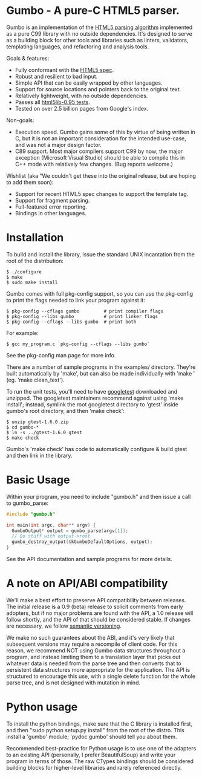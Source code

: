 Gumbo - A pure-C HTML5 parser.
============

Gumbo is an implementation of the [HTML5 parsing
algorithm](http://www.whatwg.org/specs/web-apps/current-work/multipage/#auto-toc-12)
implemented as a pure C99 library with no outside dependencies.  It's designed
to serve as a building block for other tools and libraries such as linters,
validators, templating languages, and refactoring and analysis tools.

Goals & features:

* Fully conformant with the [HTML5 spec](http://www.whatwg.org/specs/web-apps/current-work/multipage/).
* Robust and resilient to bad input.
* Simple API that can be easily wrapped by other languages.
* Support for source locations and pointers back to the original text.
* Relatively lightweight, with no outside dependencies.
* Passes all [html5lib-0.95 tests](https://github.com/html5lib/html5lib-tests). 
* Tested on over 2.5 billion pages from Google's index.

Non-goals:

* Execution speed.  Gumbo gains some of this by virtue of being written in C,
  but it is not an important consideration for the intended use-case, and was
  not a major design factor.
* C89 support.  Most major compilers support C99 by now; the major exception
  (Microsoft Visual Studio) should be able to compile this in C++ mode with
  relatively few changes.  (Bug reports welcome.)

Wishlist (aka "We couldn't get these into the original release, but are hoping
to add them soon):

* Support for recent HTML5 spec changes to support the template tag.
* Support for fragment parsing.
* Full-featured error reporting.
* Bindings in other languages.

Installation
============

To build and install the library, issue the standard UNIX incantation from the root of the distribution:

    $ ./configure
    $ make
    $ sudo make install

Gumbo comes with full pkg-config support, so you can use the pkg-config to print the flags needed to link your program against it:

    $ pkg-config --cflags gumbo         # print compiler flags
    $ pkg-config --libs gumbo           # print linker flags
    $ pkg-config --cflags --libs gumbo  # print both

For example:

    $ gcc my_program.c `pkg-config --cflags --libs gumbo`

See the pkg-config man page for more info.

There are a number of sample programs in the examples/ directory.  They're built automatically by 'make', but can also be made individually with 'make <programname>' (eg. 'make clean_text').

To run the unit tests, you'll need to have [googletest](https://code.google.com/p/googletest/) downloaded and unzipped.  The googletest maintainers recommend against using 'make install'; instead, symlink the root googletest directory to 'gtest' inside gumbo's root directory, and then 'make check':

    $ unzip gtest-1.6.0.zip
    $ cd gumbo-*
    $ ln -s ../gtest-1.6.0 gtest
    $ make check

Gumbo's 'make check' has code to automatically configure & build gtest and then link in the library.

Basic Usage
===========

Within your program, you need to include "gumbo.h" and then issue a call to gumbo_parse:

```C++
#include "gumbo.h"

int main(int argc, char** argv) {
  GumboOutput* output = gumbo_parse(argv[1]);
  // Do stuff with output->root
  gumbo_destroy_output(&kGumboDefaultOptions, output);
}
```

See the API documentation and sample programs for more details.

A note on API/ABI compatibility
===============================

We'll make a best effort to preserve API compatibility between releases.  The initial release is a 0.9 (beta) release to solicit comments from early adopters, but if no major problems are found with the API, a 1.0 release will follow shortly, and the API of that should be considered stable.  If changes are necessary, we follow [semantic versioning](http://semver.org).

We make no such guarantees about the ABI, and it's very likely that subsequent versions may require a recompile of client code.  For this reason, we recommend NOT using Gumbo data structures throughout a program, and instead limiting them to a translation layer that picks out whatever data is needed from the parse tree and then converts that to persistent data structures more appropriate for the application.  The API is structured to encourage this use, with a single delete function for the whole parse tree, and is not designed with mutation in mind.

Python usage
============
To install the python bindings, make sure that the C library is installed first, and then "sudo python setup.py install" from the root of the distro.  This install a 'gumbo' module; 'pydoc gumbo' should tell you about them.

Recommended best-practice for Python usage is to use one of the adapters to an existing API (personally, I prefer BeautifulSoup) and write your program in terms of those.  The raw CTypes bindings should be considered building blocks for higher-level libraries and rarely referenced directly.
